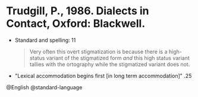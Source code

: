 # Trudgill, P., 1986. Dialects in Contact, Oxford: Blackwell. 

- Standard and spelling: 11

    > Very often this overt stigmatization is because there is a high-status variant of the stigmatized form *and* this high status variant tallies with the ortography while the stigmatized variant does not.

- "Lexical accommodation begins first [in long term accommodation]" .25

@English
@standard-language
